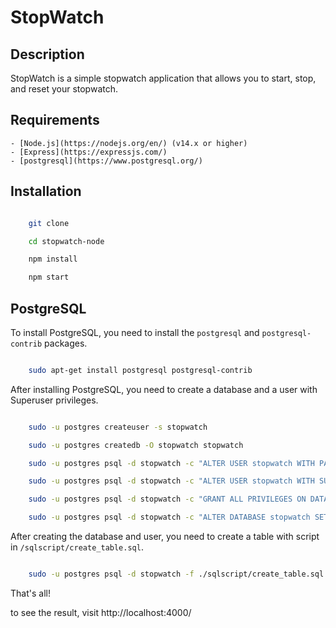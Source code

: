 # StopWatch

## Description

StopWatch is a simple stopwatch application that allows you to start, stop, and reset your stopwatch.

## Requirements

    - [Node.js](https://nodejs.org/en/) (v14.x or higher)
    - [Express](https://expressjs.com/)
    - [postgresql](https://www.postgresql.org/)
    

## Installation

```bash

    git clone 

    cd stopwatch-node

    npm install

    npm start

```

## PostgreSQL

To install PostgreSQL, you need to install the `postgresql` and `postgresql-contrib` packages.

```bash

    sudo apt-get install postgresql postgresql-contrib

```

After installing PostgreSQL, you need to create a database and a user with Superuser privileges.

```bash

    sudo -u postgres createuser -s stopwatch

    sudo -u postgres createdb -O stopwatch stopwatch

    sudo -u postgres psql -d stopwatch -c "ALTER USER stopwatch WITH PASSWORD 'stopwatch';"

    sudo -u postgres psql -d stopwatch -c "ALTER USER stopwatch WITH SUPERUSER;"

    sudo -u postgres psql -d stopwatch -c "GRANT ALL PRIVILEGES ON DATABASE stopwatch TO stopwatch;"

    sudo -u postgres psql -d stopwatch -c "ALTER DATABASE stopwatch SET search_path TO stopwatch, public;"

```

After creating the database and user, you need to create a table with script in `/sqlscript/create_table.sql`.

````bash

    sudo -u postgres psql -d stopwatch -f ./sqlscript/create_table.sql

````


That's all!

to see the result, visit http://localhost:4000/







